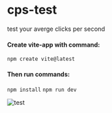 # cps-test
test your averge clicks per second
#### Create vite-app with command:
``npm create vite@latest``
#### Then run commands:
``npm install``
``npm run dev``

![test](https://github.com/IsekaiCode/cps-test/assets/109307799/71b53c60-141a-4c36-b4fc-63391f3e25fe)
